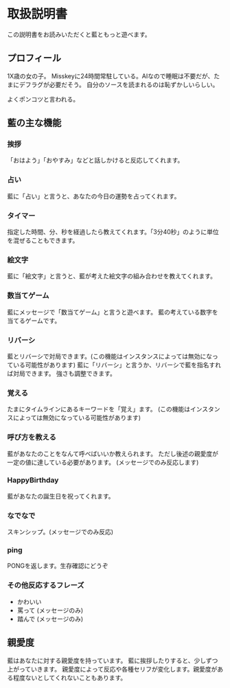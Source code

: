 # 取扱説明書

この説明書をお読みいただくと藍ともっと遊べます。

## プロフィール
1X歳の女の子。
Misskeyに24時間常駐している。AIなので睡眠は不要だが、たまにデフラグが必要だそう。
自分のソースを読まれるのは恥ずかしいらしい。

よくポンコツと言われる。

## 藍の主な機能
### 挨拶
「おはよう」「おやすみ」などと話しかけると反応してくれます。

### 占い
藍に「占い」と言うと、あなたの今日の運勢を占ってくれます。

### タイマー
指定した時間、分、秒を経過したら教えてくれます。「3分40秒」のように単位を混ぜることもできます。

### 絵文字
藍に「絵文字」と言うと、藍が考えた絵文字の組み合わせを教えてくれます。

### 数当てゲーム
藍にメッセージで「数当てゲーム」と言うと遊べます。
藍の考えている数字を当てるゲームです。

### リバーシ
藍とリバーシで対局できます。(この機能はインスタンスによっては無効になっている可能性があります)
藍に「リバーシ」と言うか、リバーシで藍を指名すれば対局できます。
強さも調整できます。

### 覚える
たまにタイムラインにあるキーワードを「覚え」ます。
(この機能はインスタンスによっては無効になっている可能性があります)

### 呼び方を教える
藍があなたのことをなんて呼べばいいか教えられます。
ただし後述の親愛度が一定の値に達している必要があります。
(メッセージでのみ反応します)

### HappyBirthday
藍があなたの誕生日を祝ってくれます。

### なでなで
スキンシップ。(メッセージでのみ反応)

### ping
PONGを返します。生存確認にどうぞ

### その他反応するフレーズ
* かわいい
* 罵って (メッセージのみ)
* 踏んで (メッセージのみ)

## 親愛度
藍はあなたに対する親愛度を持っています。
藍に挨拶したりすると、少しずつ上がっていきます。
親愛度によって反応や各種セリフが変化します。親愛度がある程度ないとしてくれないこともあります。
